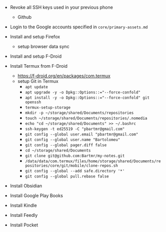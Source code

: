 - Revoke all SSH keys used in your previous phone
  - Github

- Login to the Google accounts specified in `core/primary-assets.md`
- Install and setup Firefox
  - setup browser data sync
- Install and setup F-Droid
- Install Termux from F-Droid
  - https://f-droid.org/en/packages/com.termux
  - setup Git in Termux
    - `apt update`
    - `apt upgrade -y -o Dpkg::Options::="--force-confold"`
    - `apt install -y -o Dpkg::Options::="--force-confold" git openssh`
    - `termux-setup-storage`
    - `mkdir -p ~/storage/shared/Documents/repositories`
    - `touch ~/storage/shared/Documents/repositories/.nomedia`
    - `echo "cd ~/storage/shared/Documents" >> ~/.bashrc`
    - `ssh-keygen -t ed25519 -C "pbartmr@gmail.com"`
    - `git config --global user.email "pbartmr@gmail.com"`
    - `git config --global user.name "Bartolomeu"`
    - `git config --global pager.diff false`
    - `cd ~/storage/shared/Documents`
    - `git clone git@github.com:Bartmr/my-notes.git`
    - `/data/data/com.termux/files/home/storage/shared/Documents/repositories/core/git/mobile/clone-repos.sh`
    - `git config --global --add safe.directory '*'`
    - `git config --global pull.rebase false`
- Install Obsidian
- Install Google Play Books
- Install Kindle
- Install Feedly
- Install Pocket
